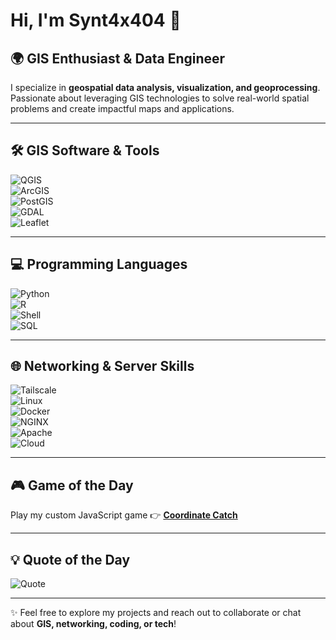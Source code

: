 # Hi, I'm Synt4x404 👋

## 🌍 GIS Enthusiast & Data Engineer  

I specialize in **geospatial data analysis, visualization, and geoprocessing**.  
Passionate about leveraging GIS technologies to solve real-world spatial problems and create impactful maps and applications.  

---

## 🛠️ GIS Software & Tools  

![QGIS](https://img.shields.io/badge/QGIS-3.x-blue?logo=qgis&logoColor=white)  
![ArcGIS](https://img.shields.io/badge/ArcGIS-blue?logo=esri&logoColor=white)  
![PostGIS](https://img.shields.io/badge/PostGIS-3.x-green?logo=postgresql&logoColor=white)  
![GDAL](https://img.shields.io/badge/GDAL-grey?logo=none)  
![Leaflet](https://img.shields.io/badge/Leaflet-0.7.7-green?logo=leaflet&logoColor=white)  

---

## 💻 Programming Languages  

![Python](https://img.shields.io/badge/Python-3.x-yellow?logo=python&logoColor=blue)  
![R](https://img.shields.io/badge/R-4.x-blue?logo=r&logoColor=white)  
![Shell](https://img.shields.io/badge/Shell_Scripting-black?logo=gnu-bash&logoColor=white)  
![SQL](https://img.shields.io/badge/SQL-database-orange?logo=postgresql&logoColor=white)  

---

## 🌐 Networking & Server Skills  

![Tailscale](https://img.shields.io/badge/Tailscale-secure-blue?logo=tailscale&logoColor=white)  
![Linux](https://img.shields.io/badge/Linux-server-important?logo=linux&logoColor=white)  
![Docker](https://img.shields.io/badge/Docker-containers-blue?logo=docker&logoColor=white)  
![NGINX](https://img.shields.io/badge/Nginx-server-green?logo=nginx&logoColor=white)  
![Apache](https://img.shields.io/badge/Apache-server-red?logo=apache&logoColor=white)  
![Cloud](https://img.shields.io/badge/AWS/GCP-cloud-orange?logo=amazonaws&logoColor=white)  

---

## 🎮 Game of the Day  

Play my custom JavaScript game 👉 [**Coordinate Catch**](https://yourusername.github.io/yourrepo/)  

---

## 💡 Quote of the Day  

![Quote](https://quotes-github-readme.vercel.app/api?type=horizontal&theme=dark)  

---

✨ Feel free to explore my projects and reach out to collaborate or chat about **GIS, networking, coding, or tech**!
